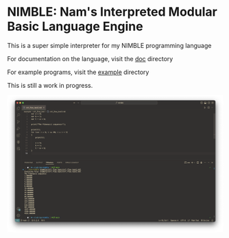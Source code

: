 # NIMBLE: Nam's Interpreted Modular Basic Language Engine

This is a super simple interpreter for my NIMBLE programming language

For documentation on the language, visit the [doc](doc/) directory

For example programs, visit the [example](example/) directory

This is still a work in progress.

![language](doc/img/language.png)
